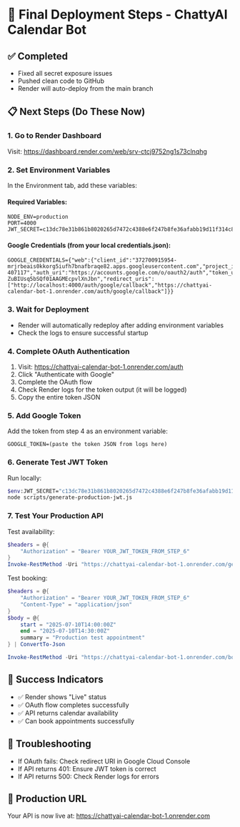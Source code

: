 # 🚀 Final Deployment Steps - ChattyAI Calendar Bot

## ✅ Completed
- Fixed all secret exposure issues
- Pushed clean code to GitHub
- Render will auto-deploy from the main branch

## 📋 Next Steps (Do These Now)

### 1. Go to Render Dashboard
Visit: https://dashboard.render.com/web/srv-ctcj9752ng1s73clnqhg

### 2. Set Environment Variables
In the Environment tab, add these variables:

#### Required Variables:
```
NODE_ENV=production
PORT=4000
JWT_SECRET=c13dc78e31b861b8020265d7472c4388e6f247b8fe36afabb19d11f314c8226ef035019979c5dbeb91ac430bd9a23f7f02f2f8fdc60dbaf67f8428f0ca924d60
```

#### Google Credentials (from your local credentials.json):
```
GOOGLE_CREDENTIALS={"web":{"client_id":"372700915954-mrjrbeais0kkorg5iufh7bnafbraqe82.apps.googleusercontent.com","project_id":"chattyai-407117","auth_uri":"https://accounts.google.com/o/oauth2/auth","token_uri":"https://oauth2.googleapis.com/token","auth_provider_x509_cert_url":"https://www.googleapis.com/oauth2/v1/certs","client_secret":"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","redirect_uris":["http://localhost:4000/auth/google/callback","https://chattyai-calendar-bot-1.onrender.com/auth/google/callback"]}}
```

### 3. Wait for Deployment
- Render will automatically redeploy after adding environment variables
- Check the logs to ensure successful startup

### 4. Complete OAuth Authentication
1. Visit: https://chattyai-calendar-bot-1.onrender.com/auth
2. Click "Authenticate with Google"
3. Complete the OAuth flow
4. Check Render logs for the token output (it will be logged)
5. Copy the entire token JSON

### 5. Add Google Token
Add the token from step 4 as an environment variable:
```
GOOGLE_TOKEN=(paste the token JSON from logs here)
```

### 6. Generate Test JWT Token
Run locally:
```bash
$env:JWT_SECRET="c13dc78e31b861b8020265d7472c4388e6f247b8fe36afabb19d11f314c8226ef035019979c5dbeb91ac430bd9a23f7f02f2f8fdc60dbaf67f8428f0ca924d60"
node scripts/generate-production-jwt.js
```

### 7. Test Your Production API

Test availability:
```powershell
$headers = @{
    "Authorization" = "Bearer YOUR_JWT_TOKEN_FROM_STEP_6"
}
Invoke-RestMethod -Uri "https://chattyai-calendar-bot-1.onrender.com/get-availability" -Headers $headers
```

Test booking:
```powershell
$headers = @{
    "Authorization" = "Bearer YOUR_JWT_TOKEN_FROM_STEP_6"
    "Content-Type" = "application/json"
}
$body = @{
    start = "2025-07-10T14:00:00Z"
    end = "2025-07-10T14:30:00Z"
    summary = "Production test appointment"
} | ConvertTo-Json

Invoke-RestMethod -Uri "https://chattyai-calendar-bot-1.onrender.com/book-appointment" -Method Post -Headers $headers -Body $body
```

## 🎉 Success Indicators
- ✅ Render shows "Live" status
- ✅ OAuth flow completes successfully
- ✅ API returns calendar availability
- ✅ Can book appointments successfully

## 🔧 Troubleshooting
- If OAuth fails: Check redirect URI in Google Cloud Console
- If API returns 401: Ensure JWT token is correct
- If API returns 500: Check Render logs for errors

## 📝 Production URL
Your API is now live at: https://chattyai-calendar-bot-1.onrender.com 